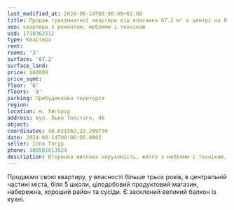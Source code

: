 ```yaml
---
last_modified_at: 2024-06-14T00:00:00+02:00
title: Продаж трикімнатної квартири від власника 67.2 м² в центрі на Л. Толстого
seo: квартира з ремонтом, меблями і технікою
uid: 1718362512
type: Квартира
rent:
rooms: '3'
surface: '67.2'
surface_land:
price: $80000
price_sqmt:
floor: '6'
floors: '9'
parking: Прибудинкова територія
region:
location: м. Ужгород
address: вул. Льва Толстого, 46
object:
coordinates: 48.621562,22.289730
date: 2024-06-14T00:00:00.000Z
seller: Ілля Тягур
phone: 380501813924
description: Вторинна житлова нерухомість, житло з меблями і технікою, придатне і готове для проживання
---
```


Продаємо свою квартиру, у власності більше трьох років, в центральній частині міста, біля 5 школи, цілодобовий продуктовий магазин, набережна, хороший район та сусіди. Є засклений великий балкон із кухні.
